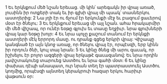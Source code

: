 1 Եւ երկնքում մեծ նշան երեւաց. մի կին՝ արեգակն իր վրայ առած, լուսինն իր ոտքերի տակ եւ իր գլխի վրայ մի պսակ՝ տասներկու աստղերից: 2 Նա յղի էր ու ճչում էր երկունքի մէջ եւ բազում ցաւերով մօտ էր ծնելու: 3 Եւ երկնքում երեւաց մի այլ նշան. ահա հրակարմիր մի մեծ վիշապ, որ ունէր եօթը գլուխ եւ տասը եղջիւր. նրա գլուխների վրայ կար եօթը խոյր: 4 Եւ նրա պոչը քաշում տանում էր երկնքի աստղերի մէկ երրորդ մասը. ու դրանք գցեց երկրի վրայ: Վիշապը կանգնած էր այն կնոջ առաջ, որ ծնելու վրայ էր, որպէսզի, երբ կինն իր որդուն ծնի, կուլ տայ նրան: 5 Եւ կինը ծնեց մի արու զաւակ, որ իշխելու էր բոլոր ազգերի վրայ երկաթէ գաւազանով: Եւ նրա որդին յափշտակուեց տարուեց Աստծու եւ նրա գահի մօտ: 6 Եւ կինը փախաւ դէպի անապատ, ուր նրան տեղ էր պատրաստուել Աստծու կողմից, որպէսզի այնտեղ կերակրուի հազար երկու հարիւր վաթսուն օր:
